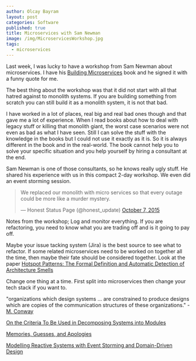 ```yaml
---
author: Olcay Bayram
layout: post
categories: Software
published: true
title: Microservices with Sam Newman
image: /img/MicroservicesWorkshop.jpg
tags:
  - microservices
---
```

Last week, I was lucky to have a workshop from Sam Newman about microservices. I have his [Building Microservices](https://www.bookdepository.com/Building-Microservices-Sam-Newman/9781491950357) book and he signed it with a funny quote for me.

The best thing about the workshop was that it did not start with all that hatred against to monolith systems. If you are building something from scratch you can still build it as a monolith system, it is not that bad.

I have worked in a lot of places, real big and real bad ones though and that gave me a lot of experience. When I read books about how to deal with legacy stuff or killing that monolith giant, the worst case scenarios were not even as bad as what I have seen. Still I can solve the stuff with the knowledge in the books but I could not use it exactly as it is. So it is always different in the book and in the real-world. The book cannot help you to solve your specific situation and you help yourself by hiring a consultant at the end.

<!--more-->

Sam Newman is one of those consultants, so he knows really ugly stuff. He shared his experience with us in this compact 2-day workshop. We even did an event storming session.

<blockquote class="twitter-tweet" data-lang="en"><p lang="en" dir="ltr">We replaced our monolith with micro services so that every outage could be more like a murder mystery.</p>&mdash; Honest Status Page (@honest_update) <a href="https://twitter.com/honest_update/status/651897353889259520?ref_src=twsrc%5Etfw">October 7, 2015</a></blockquote>
<script async src="https://platform.twitter.com/widgets.js" charset="utf-8"></script>

Notes from the workshop;
Log and monitor everything. If you are refactoring, you need to know what you are trading off and is it going to pay off.

Maybe your issue tacking system (Jira) is the best source to see what to refactor. If some related microservices need to be worked on together all the time, then maybe their fate should be considered together. Look at the paper [Hotspot Patterns: The Formal Definition and Automatic Detection of Architecture Smells](https://ieeexplore.ieee.org/abstract/document/7158503)

Change one thing at a time. First split into microservices then change your tech stack if you want to.

"organizations which design systems ... are constrained to produce designs which are copies of the communication structures of these organizations." - [M. Conway](https://en.wikipedia.org/wiki/Conway%27s_law)

[On the Criteria To Be Used in Decomposing Systems into Modules](https://www.win.tue.nl/~wstomv/edu/2ip30/references/criteria_for_modularization.pdf)

[Memories, Guesses, and Apologies](https://blogs.msdn.microsoft.com/pathelland/2007/05/15/memories-guesses-and-apologies/)

[Modelling Reactive Systems with Event Storming and Domain-Driven Design](https://blog.redelastic.com/corporate-arts-crafts-modelling-reactive-systems-with-event-storming-73c6236f5dd7)